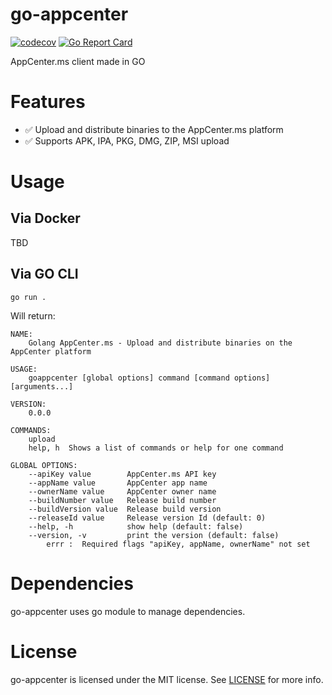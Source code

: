 # go-appcenter


[![codecov](https://codecov.io/gh/shoebox/go-appcenter/branch/master/graph/badge.svg)](https://codecov.io/gh/shoebox/go-appcenter)
[![Go Report Card](https://goreportcard.com/badge/github.com/shoebox/go-appcenter)](https://goreportcard.com/report/github.com/shoebox/go-appcenter)

AppCenter.ms client made in GO

# Features

- ✅ Upload and distribute binaries to the AppCenter.ms platform
- ✅ Supports APK, IPA, PKG, DMG, ZIP, MSI upload

# Usage

## Via Docker

TBD

## Via GO CLI

	go run .

Will return:

	NAME:
		Golang AppCenter.ms - Upload and distribute binaries on the AppCenter platform

	USAGE:
		goappcenter [global options] command [command options] [arguments...]

	VERSION:
		0.0.0

	COMMANDS:
		upload
		help, h  Shows a list of commands or help for one command

	GLOBAL OPTIONS:
		--apiKey value        AppCenter.ms API key
		--appName value       AppCenter app name
		--ownerName value     AppCenter owner name
		--buildNumber value   Release build number
		--buildVersion value  Release build version
		--releaseId value     Release version Id (default: 0)
		--help, -h            show help (default: false)
		--version, -v         print the version (default: false)
			errr :  Required flags "apiKey, appName, ownerName" not set

# Dependencies

go-appcenter uses go module to manage dependencies.

# License

go-appcenter is licensed under the MIT license. See [LICENSE](LICENSE) for more info.
